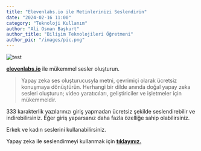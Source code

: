 ```yaml
---
title: "Elevenlabs.io ile Metinlerinizi Seslendirin"
date: "2024-02-16 11:00"
category: "Teknoloji Kullanım"
author: "Ali Osman Başkurt"
author_title: "Bilişim Teknolojileri Öğretmeni"
author_pic: "/images/pic.png"
---
```


![test](/images/elevenlabs.png)

**[elevenlabs.io](https://elevenlabs.io)** ile mükemmel sesler oluşturun.

> Yapay zeka ses oluşturucusyla metni, çevrimiçi olarak ücretsiz konuşmaya dönüştürün. Herhangi bir dilde anında doğal yapay zeka sesleri oluşturun; video yaratıcıları, geliştiriciler ve işletmeler için mükemmeldir.

333 karakterlik yazılarınızı giriş yapmadan ücretsiz şekilde seslendirebilir ve indirebilirsiniz. Eğer giriş yaparsanız daha fazla özelliğe sahip olabilirsiniz.

Erkek ve kadın seslerini kullanabilirsiniz.

Yapay zeka ile seslendirmeyi kullanmak için **[tıklayınız.](https://elevenlabs.io)**
